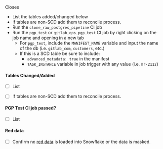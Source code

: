 Closes

* List the tables added/changed below
* If tables are non-SCD add them to reconcile process.
* Run the `clone_raw_postgres_pipeline` CI job
* Run the `pgp_test` or `gitlab_ops_pgp_test` CI job by right clicking on the job name and opening in a new tab
  * For `pgp_test`, include the `MANIFEST_NAME` variable and input the name of the db (i.e. `gitlab_com`, `customers`, etc.)
  * If this is a SCD table be sure to include:
    * `advanced_metadata: true` in the manifest
    * `TASK_INSTANCE` variable in job trigger with any value (i.e. `mr-2112`)

#### Tables Changed/Added

* [ ] List

* [ ] If tables are non-SCD add them to reconcile process.

#### PGP Test CI job passed?

* [ ] List

#### Red data

* [ ] Confirm no [red data](https://about.gitlab.com/handbook/business-technology/data-team/how-we-work/new-data-source/#red-data) is loaded into Snowflake or the data is masked.
